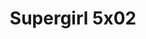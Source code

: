 ---
layout: episodios
title: "Supergirl 5x02"
url_serie_padre: 'supergirl-temporada-5'
category: 'series'
capitulo: 'yes'
anio: '2019'
prev: 'capitulo-1'
proximo: 'capitulo-3'
sandbox: allow-same-origin allow-forms
idioma: 'Subtitulado'
calidad: 'Full HD'
fuente: 'cueva'
reproductores: ["https://hls4.openloadpremium.com/player.php?id=dFVTd3dyMXN5dVJENEh0cUNJN0JuQ085TC9ua0ZNL0JETkovVjBMYjBiUU9nMWsySS84cGZLZCtRWlRNL3NKYzVjRlJDOG9CaWxUTlZ2K0NSUS9ONkE9PQ&sub=https://sub.cuevana2.io/vtt-sub/sub7/Supergirl.5x02.vtt","https://tutumeme.net/embed/player.php?u=bXQ3ajJOaW1wcFRGcEs2VW5XRGExTlRPMytmUnc3bHVwcWhoenVIUjI5SHF5TlNwc0taaG1jN2gwZHZSNTlIRHVhV2tZWitkNUtDVDNOL1ZvYW1rYjJSa25hQ2Y","https://api.cuevana3.io/olpremium/gd.php?file=ek5lbm9xYWNrS0xNejZabVlkSFIyTkxQb3BPWDB0UFkwY3lvbjJIRjBPQ1QwNStUck1mVG9kVExvM0djeHA3VnFybXRscUdvMWRXNHRZbU1lYXVUeDg2cGpKVmp4cXpBejYxcGxJaXd6TUM4ckttSmg3eVUxcnFsWklXTHhycldxTStyaDV6V3Q5YTV5M3lXWlp1czFyakxqSmQ3cUpMQmxjK2tqSXZPdXRTNnltaVhpN0NWd0tuYmlJeDYxcFRWbExHZ2pIZTQyOFdwbkgySW42aTF4WmZHYklLRWlNbmYxOG1ZYjZ6SDFBPT0","https://player.openplay.vip/player.php?id=MjQ1&sub=https://sub.cuevana2.io/vtt-sub/sub7/Supergirl.5x02.vtt","https://api.cuevana3.io/rr/gd.php?h=ek5lbm9xYWNrS0xJMVp5b21KREk0dFBLbjVkaHhkRGdrOG1jbnBpUnhhS1ZwYXVxbDhPaXZaVEVxSnQxeXRLMnc5MnJmS0d0MGRmVXAyeVhvcXFxdzlLU3FadVkyUT09","https://api.cuevana3.io/stream/index.php?file=ek5lbm9xYWNrS0xYMTZLa2xNbkdvY3ZTb3BtZng4TGp6ZFpobGFMUGtOVEx6SitYWU5YTTdORE1vWmRnbEpham5KTmtZSlRTMGViVTBxZGdsdEhPb3RqWFoySmttSldvbU1LR2gzV3l3THVvd29aaWFNR21vNWFSb0tKbm9kSGkxOWVTcHF6U3hyRFh5S1dibUE9PQ"]
reproductor: 'fembed'
clasificacion: '+5'
tags:
- Ciencia-Ficcion
---